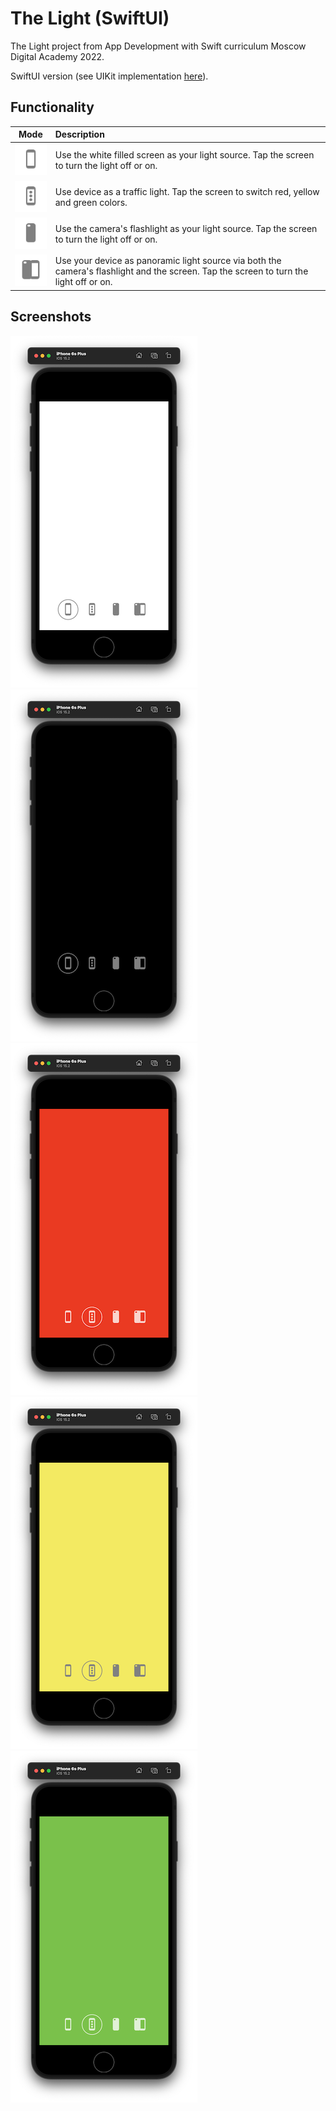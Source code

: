 # The Light (SwiftUI)

The Light project from App Development with Swift curriculum Moscow Digital Academy 2022. 

SwiftUI version (see UIKit implementation [here](https://github.com/FedorBoretsky/The-Light--UIKit)).

## Functionality

| Mode | Description |
|:----:|:------------|
| ![Mode ScreenLight@1x.png](https://github.com/FedorBoretsky/The-Light--SwiftUI/blob/main/The%20Light%20(SwiftUI)/Illustrations%20for%20Readme/Mode%20ScreenLight@1x.png?raw=true) | Use the white filled screen as your light source. Tap the screen to turn the light off or on.  |
| ![Mode TrafficLights@1x.png](https://github.com/FedorBoretsky/The-Light--SwiftUI/blob/main/The%20Light%20(SwiftUI)/Illustrations%20for%20Readme/Mode%20TrafficLights@1x.png?raw=true) | Use device as a traffic light. Tap the screen to switch red, yellow and green colors. |
| ![Mode CameraLight@1x.png](https://github.com/FedorBoretsky/The-Light--SwiftUI/blob/main/The%20Light%20(SwiftUI)/Illustrations%20for%20Readme/Mode%20CameraLight@1x.png?raw=true) | Use the camera's flashlight as your light source. Tap the screen to turn the light off or on. |
| ![Mode CameraAndScreenLight@1x.png](https://github.com/FedorBoretsky/The-Light--SwiftUI/blob/main/The%20Light%20(SwiftUI)/Illustrations%20for%20Readme/Mode%20CameraAndScreenLight@1x.png?raw=true) | Use your device as panoramic light source via both the camera's flashlight and the screen. Tap the screen to turn the light off or on. |

## Screenshots

![Screenshot 1](https://github.com/FedorBoretsky/The-Light--SwiftUI/blob/main/The%20Light%20(SwiftUI)/Screenshots/Screenshot%201.png?raw=true)
![Screenshot 2](https://github.com/FedorBoretsky/The-Light--SwiftUI/blob/main/The%20Light%20(SwiftUI)/Screenshots/Screenshot%202.png?raw=true)
![Screenshot 3](https://github.com/FedorBoretsky/The-Light--SwiftUI/blob/main/The%20Light%20(SwiftUI)/Screenshots/Screenshot%203.png?raw=true)
![Screenshot 4](https://github.com/FedorBoretsky/The-Light--SwiftUI/blob/main/The%20Light%20(SwiftUI)/Screenshots/Screenshot%204.png?raw=true)
![Screenshot 5](https://github.com/FedorBoretsky/The-Light--SwiftUI/blob/main/The%20Light%20(SwiftUI)/Screenshots/Screenshot%205.png?raw=true)

